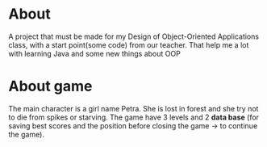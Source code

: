 # About
A project that must be made for my Design of Object-Oriented Applications class, with a start point(some code) from our teacher. That help me a lot with learning Java and some new things about OOP
# About game
The main character is a girl name Petra. She is lost in forest and she try not to die from spikes or starving. 
The game have 3 levels and 2 __data base__ (for saving best scores and the position before closing the game -> to continue the game).
